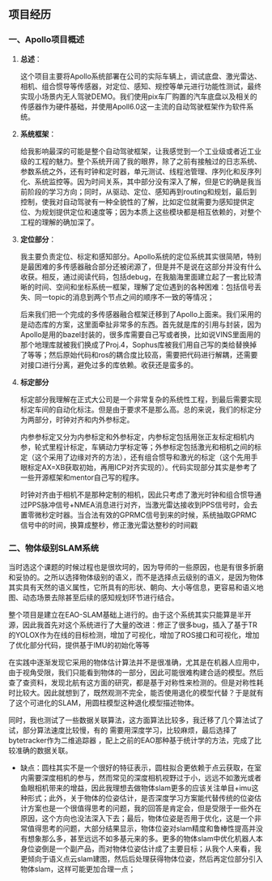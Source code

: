 ## 项目经历

### 一、Apollo项目概述

1. **总述**：

   这个项目主要将Apollo系统部署在公司的实际车辆上，调试底盘、激光雷达、相机、组合惯导等传感器，对定位、感知、规控等单元进行功能性测试，最终实现小场景内无人驾驶DEMO。我们使用pix车厂购置的汽车底盘以及相关的传感器作为硬件基础，并使用Apoll6.0这一主流的自动驾驶框架作为软件系统。

2. **系统框架**：

   给我影响最深的可能是整个自动驾驶框架，让我感觉到一个工业级或者近工业级的工程的魅力。整个系统开阔了我的眼界，除了之前有接触过的日志系统、参数系统之外，还有时钟和定时器，单元测试、线程池管理、序列化和反序列化、系统监控等。因为时间关系，其中部分没有深入了解，但是它的确是我当前阶段的学习方向；同时，从驱动、定位、感知再到routing和规划，最后到控制，使我对自动驾驶有一种全貌性的了解，比如定位就需要为感知提供定位、为规划提供定位和速度等；因为本质上这些模块都是相互依赖的，对整个工程的理解的确加深了。

3. **定位部分**：

   我主要负责定位、标定和感知部分。Apollo系统的定位系统其实很简陋，特别是最困难的多传感器融合部分还被闭源了，但是并不是说在这部分并没有什么收获。相反，通过阅读代码，包括debug，在我脑海里面建立起了一套比较清晰的时间、空间和坐标系统一框架，理解了定位遇到的各种困难：包括信号丢失、同一topic的消息到两个节点之间的顺序不一致的等情况；

   后来我们把一个完成的多传感器融合框架迁移到了Apollo上面来。我们采用的是动态库的方案，这里面牵扯非常多的东西。首先就是库的引用与封装，因为Apollo是用的bazel封装的，很多库需要自己写或者换，比如说VINS里面用的那个地理库就被我们换成了Proj.4，Sophus库被我们用自己写的类给替换掉了等等；然后原始代码和ros的耦合度比较高，需要把代码进行解耦，还需要对接口进行分离，避免过多的库依赖。收获还是蛮多的。

4. **标定部分**

   标定部分我理解在正式大公司是一个非常复杂的系统性工程，到最后需要实现标定车间的自动化标注。但是由于要求不是那么高。总的来说，我们的标定分为两部分，时钟对齐和内外参标定。

   内参参标定又分为内参标定和外参标定，内参标定包括用张正友标定相机内参，轮式里程计标定，车辆动力学标定等；外参标定包括激光和相机之间的标定（这个采用了边缘对齐的方法），还有组合惯导和激光的标定（这个先用手眼标定AX=XB获取初始，再用ICP对齐实现的）。代码实现部分其实是参考了一些开源框架和mentor自己写的程序。

   时钟对齐由于相机不是那种定制的相机，因此只考虑了激光时钟和组合惯导通过PPS脉冲信号+NMEA消息进行对齐，当激光雷达接收到PPS信号时，会去置零微秒定时器。当合法有效的GPRMC信号到来的时候，系统抽取GPRMC信号中的时间，换算成整秒，修正激光雷达整秒的时间戳

### 二、物体级别SLAM系统

当时选这个课题的时候过程也是很坎坷的，因为导师的一些原因，也是有很多折磨和妥协的。之所以选择物体级别的语义，而不是选择点云级别的语义，是因为物体其实具有天然的语义属性，它所具有的形状、朝向、大小等信息，更容易和语义地图、动态场景去除甚至后续的感知规划环节进行结合。

整个项目是建立在EAO-SLAM基础上进行的。由于这个系统其实只能算是半开源，因此我首先对这个系统进行了大量的改进：修正了很多bug，插入了基于TR的YOLOX作为在线的目标检测，增加了可视化，增加了ROS接口和可视化，增加了优化部分代码，提供基于IMU的初始化等等

在实践中逐渐发现它采用的物体估计算法并不是很准确，尤其是在机器人应用中，由于视角受限，我们只能看到物体的一部分，因此可能很难构建合适的模型。然后查了查资料，发现北航有这方面的研究，都是基于对称性来检测的。但是对称性耗时比较大。因此就想到了，既然观测不完全，能否使用退化的模型代替？于是就有了这个可进化的SLAM，用圆柱模型这种退化模型描述物体。

同时，我也测试了一些数据关联算法，这方面算法比较多，我迁移了几个算法试了试，部分算法速度比较慢，有的 需要用深度学习，比较麻烦，最后选择了bytetracker作为二维追踪器 ，配上之前的EAO那种基于统计学的方法，完成了比较准确的数据关联。

+ 缺点：圆柱其实不是一个很好的特征表示，圆柱拟合更依赖于点云获取，在室内需要深度相机的参与，然而常见的深度相机视野过于小，远远不如激光或者鱼眼相机带来的增益，因此我理想去做物体slam更多的应该关注单目+imu这种形式；此外，关于物体的位姿估计，是否深度学习方案能代替传统的位姿估计方案也是一个很值得思考的问题，我的回答是肯定会，但是受限于一些外在原因，这个方向也没法深入下去；最后，物体位姿是否用于优化，这是一个非常值得思考的问题，大部分结果显示，物体位姿对slam精度和鲁棒性提高并没有想象那么多，甚至远远不如多基元来的多。更多的物体slam中优化机器人本身位姿倒是一个副产品，而对物体位姿估计成了主要目标；从我个人来看，我更倾向于语义点云slam建图，然后后处理获得物体位姿，然后再定位部分引入物体slam，这样可能更加合理一点；